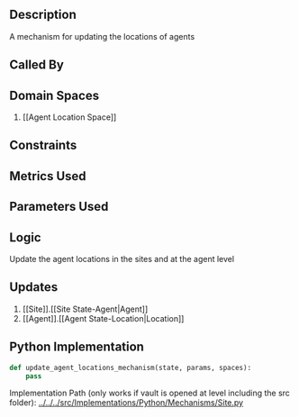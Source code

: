 ## Description

A mechanism for updating the locations of agents
## Called By
## Domain Spaces
1. [[Agent Location Space]]
## Constraints
## Metrics Used

## Parameters Used

## Logic
Update the agent locations in the sites and at the agent level

## Updates

1. [[Site]].[[Site State-Agent|Agent]]
2. [[Agent]].[[Agent State-Location|Location]]
## Python Implementation
```python
def update_agent_locations_mechanism(state, params, spaces):
    pass
```
Implementation Path (only works if vault is opened at level including the src folder): [../../../src/Implementations/Python/Mechanisms/Site.py](../../../src/Implementations/Python/Mechanisms/Site.py)

